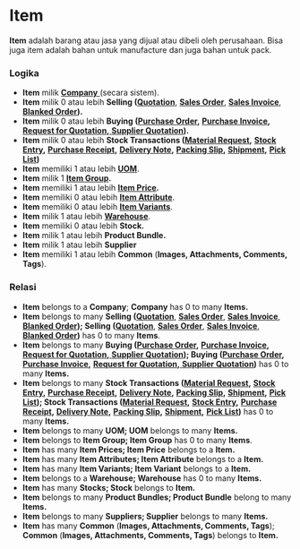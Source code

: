 # Item

**Item** adalah barang atau jasa yang dijual atau dibeli oleh perusahaan. Bisa juga item adalah bahan untuk manufacture dan juga bahan untuk pack.

### Logika

* **Item** milik [**Company** ](../../core-concept.md#company-perusahaan)(secara sistem).
* **Item** milik 0 atau lebih **Selling (**[**Quotation**](../../selling-concept/quotation.md), [**Sales Order**](../../selling-concept/sales-order.md), [**Sales Invoice**](../../selling-concept/sales-invoice.md), [**Blanked Order**](../../selling-concept/blanked-order.md)**).**
* **Item** milik 0 atau lebih **Buying (**[**Purchase Order**](../../buying-concept/purchase-order.md)**,** [**Purchase Invoice**](../../buying-concept/purchase-invoice.md)**,** [**Request for Quotation**](../../buying-concept/request-for-quotation.md)**,**[ **Supplier Quotation**](../../buying-concept/supplier-quotation.md)**).**
* **Item** milik 0 atau lebih **Stock Transactions (**[**Material Request**](../stock-transactions/material-request.md)**,** [**Stock Entry**](../stock-transactions/stock-entry.md)**,** [**Purchase Receipt**](../stock-transactions/purchase-receipt.md)**,** [**Delivery Note**](../stock-transactions/delivery-note.md)**,** [**Packing Slip**](../stock-transactions/packing-slip.md)**,** [**Shipment**](../stock-transactions/shipment.md)**,** [**Pick List**](../stock-transactions/pick-list.md)**)**
* **Item** memiliki 1 atau lebih [**UOM**](unit-of-measure.md).
* **Item** milik 1 [**Item Group**](item-group.md)**.**
* **Item** memiliki 1 atau lebih [**Item Price**](item-price.md)**.**
* **Item** memiliki 0 atau lebih [**Item Attribute**](../item-variants/item-attribute.md).
* **Item** memiliki 0 atau lebih [**Item Variants**](../item-variants/item-variants.md).
* **Item** milik 1 atau lebih [**Warehouse**](warehouse.md).
* **Item** memiliki 0 atau lebih **Stock.**
* **Item** milik 1 atau lebih **Product Bundle.**
* **Item** milik 1 atau lebih **Supplier**
* **Item** memiliki 1 atau lebih **Common** (**Images, Attachments, Comments, Tags**).

### Relasi

* **Item** belongs to a **Company**; **Company** has 0 to many **Items.**
* **Item** belongs to many **Selling (**[**Quotation**](../../selling-concept/quotation.md), [**Sales Order**](../../selling-concept/sales-order.md), [**Sales Invoice**](../../selling-concept/sales-invoice.md), [**Blanked Order**](../../selling-concept/blanked-order.md)**); Selling (**[**Quotation**](../../selling-concept/quotation.md), [**Sales Order**](../../selling-concept/sales-order.md), [**Sales Invoice**](../../selling-concept/sales-invoice.md), [**Blanked Order**](../../selling-concept/blanked-order.md)**)** has 0 to many **Items**.
* **Item** belongs to many **Buying (**[**Purchase Order**](../../buying-concept/purchase-order.md)**,** [**Purchase Invoice**](../../buying-concept/purchase-invoice.md)**,** [**Request for Quotation**](../../buying-concept/request-for-quotation.md)**,**[ **Supplier Quotation**](../../buying-concept/supplier-quotation.md)**); Buying (**[**Purchase Order**](../../buying-concept/purchase-order.md)**,** [**Purchase Invoice**](../../buying-concept/purchase-invoice.md)**,** [**Request for Quotation**](../../buying-concept/request-for-quotation.md)**,**[ **Supplier Quotation**](../../buying-concept/supplier-quotation.md)**)** has 0 to many **Items.**
* **Item** belongs to many **Stock Transactions (**[**Material Request**](../stock-transactions/material-request.md)**,** [**Stock Entry**](../stock-transactions/stock-entry.md)**,** [**Purchase Receipt**](../stock-transactions/purchase-receipt.md)**,** [**Delivery Note**](../stock-transactions/delivery-note.md)**,** [**Packing Slip**](../stock-transactions/packing-slip.md)**,** [**Shipment**](../stock-transactions/shipment.md)**,** [**Pick List**](../stock-transactions/pick-list.md)**); Stock Transactions (**[**Material Request**](../stock-transactions/material-request.md)**,** [**Stock Entry**](../stock-transactions/stock-entry.md)**,** [**Purchase Receipt**](../stock-transactions/purchase-receipt.md)**,** [**Delivery Note**](../stock-transactions/delivery-note.md)**,** [**Packing Slip**](../stock-transactions/packing-slip.md)**,** [**Shipment**](../stock-transactions/shipment.md)**,** [**Pick List**](../stock-transactions/pick-list.md)**)** has 0 to many **Items.**
* **Item** belongs to many **UOM; UOM** belongs to many **Items.**
* **Item** belongs to **Item Group; Item Group** has 0 to many **Items**.
* **Item** has many **Item Prices; Item Price** belongs to a **Item.**
* **Item** has many **Item Attributes; Item Attribute** belongs to a **Item.**
* **Item** has many **Item Variants; Item Variant** belongs to a **Item.**
* **Item** belongs to a **Warehouse; Warehouse** has 0 to many **Items.**
* **Item** has many **Stocks; Stock** belongs to **Item.**
* **Item** belongs to many **Product Bundles; Product Bundle** belong to many **Items.**
* **Item** belongs to many **Suppliers; Supplier** belongs to many **Items.**
* **Item** has many **Common** (**Images, Attachments, Comments, Tags**); **Common** (**Images, Attachments, Comments, Tags**) belongs to **Item.**
